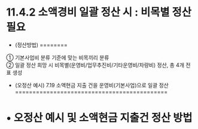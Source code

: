 11.4.2 소액경비 일괄 정산 시 : 비목별 정산 필요
===============================

  

- (정산방법)
========

  

① 기본사업비 분류 기준에 맞는 비목끼리 분류  
② 일괄 정산 희망 시 비목별(운영비/업무추진비/기타운영비/차량비) 정산, 총 4개 전표 생성

  

- (오정산 예시) 7.19 소액현금 지출 건을 운영비(기본사업)으로 일괄 정산
============================================

• 오정산 예시 및 소액현금 지출건 정산 방법
=========================